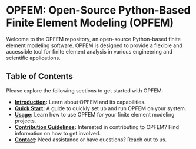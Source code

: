 # OPFEM: Open-Source Python-Based Finite Element Modeling (OPFEM)

Welcome to the OPFEM repository, an open-source Python-based finite element modeling software. OPFEM is designed to provide a flexible and accessible tool for finite element analysis in various engineering and scientific applications.

## Table of Contents

Please explore the following sections to get started with OPFEM:

- **[Introduction](./docs/introduction/main.md):** Learn about OPFEM and its capabilities.
- **[Quick Start](./docs/quick_start/main.md):** A guide to quickly set up and run OPFEM on your system.
- **[Usage](./docs/usage/main.md):** Learn how to use OPFEM for your finite element modeling projects.
- **[Contribution Guidelines](./docs/contribution/main.md):** Interested in contributing to OPFEM? Find information on how to get involved.
- **[Contact](./docs/contact/main.md):** Need assistance or have questions? Reach out to us.

<!-- ## Quick Start

Here, we provide a step-by-step guide on how to quickly get started with OPFEM. Follow these instructions to set up the software and begin your finite element modeling journey.

## Usage

Explore the capabilities and features of OPFEM. Learn how to utilize this software for your specific modeling needs. We provide documentation and examples to help you effectively apply OPFEM to your projects.

## Contribution Guidelines

We welcome contributions from the open-source community. Whether you want to fix a bug, add a feature, or improve the documentation, your contributions are valuable. Please read our contribution guidelines to understand how you can actively participate in the development of OPFEM.

## Contact

If you have any questions, need support, or want to get in touch with the OPFEM community, you can find our contact information and resources here. We're here to assist you on your OPFEM journey. -->
